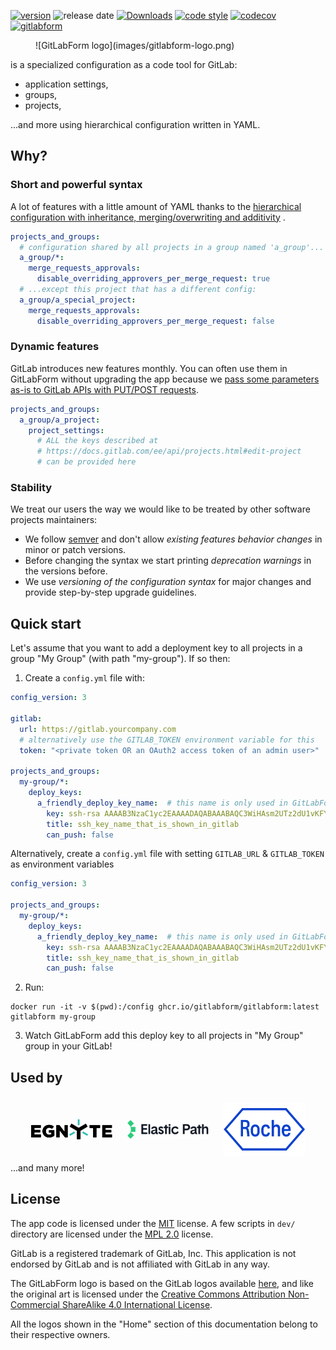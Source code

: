 [![version](https://badge.fury.io/py/gitlabform.svg)](https://badge.fury.io/py/gitlabform)
![release date](https://img.shields.io/github/release-date/gitlabform/gitlabform)
[![Downloads](https://pepy.tech/badge/gitlabform/month)](https://pepy.tech/project/gitlabform)
[![code style](https://img.shields.io/badge/code%20style-black-000000.svg)](https://github.com/psf/black)
[![codecov](https://codecov.io/gh/gitlabform/gitlabform/branch/main/graph/badge.svg?token=NOMttkpB2A)](https://codecov.io/gh/gitlabform/gitlabform)
[![gitlabform](https://snyk.io/advisor/python/gitlabform/badge.svg)](https://snyk.io/advisor/python/gitlabform)

<figure markdown>
  ![GitLabForm logo](images/gitlabform-logo.png)
</figure>

is a specialized configuration as a code tool for GitLab:

* application settings,
* groups,
* projects,

...and more using hierarchical configuration written in YAML.


## Why?

### Short and powerful syntax

A lot of features with a little amount of YAML thanks to the [hierarchical configuration with inheritance, merging/overwriting and additivity](reference/index.md#effective-configuration) .
```yaml
projects_and_groups:
  # configuration shared by all projects in a group named 'a_group'...
  a_group/*:
    merge_requests_approvals:
      disable_overriding_approvers_per_merge_request: true
  # ...except this project that has a different config:
  a_group/a_special_project:
    merge_requests_approvals:
      disable_overriding_approvers_per_merge_request: false
```

### Dynamic features

GitLab introduces new features monthly. You can often use them in GitLabForm without upgrading the app because we [pass some parameters as-is to GitLab APIs with PUT/POST requests](reference/index.md#raw-parameters-passing).
```yaml
projects_and_groups:
  a_group/a_project:
    project_settings:
      # ALL the keys described at
      # https://docs.gitlab.com/ee/api/projects.html#edit-project
      # can be provided here
```

### Stability

We treat our users the way we would like to be treated by other software projects maintainers:

* We follow [semver](https://semver.org/) and don't allow _existing features behavior changes_ in minor or patch versions.
* Before changing the syntax we start printing _deprecation warnings_ in the versions before.
* We use _versioning of the configuration syntax_ for major changes and provide step-by-step upgrade guidelines.

## Quick start

Let's assume that you want to add a deployment key to all projects in a group "My Group" (with path "my-group").
If so then:

1. Create a `config.yml` file with:

```yaml
config_version: 3

gitlab:
  url: https://gitlab.yourcompany.com
  # alternatively use the GITLAB_TOKEN environment variable for this
  token: "<private token OR an OAuth2 access token of an admin user>"

projects_and_groups:
  my-group/*:
    deploy_keys:
      a_friendly_deploy_key_name:  # this name is only used in GitLabForm config
        key: ssh-rsa AAAAB3NzaC1yc2EAAAADAQABAAABAQC3WiHAsm2UTz2dU1vKFYUGfHI1p5fIv84BbtV/9jAKvZhVHDqMa07PgVtkttjvDC8bA1kezhOBKcO0KNzVoDp0ENq7WLxFyLFMQ9USf8LmOY70uV/l8Gpcn1ZT7zRBdEzUUgF/PjZukqVtuHqf9TCO8Ekvjag9XRfVNadKs25rbL60oqpIpEUqAbmQ4j6GFcfBBBPuVlKfidI6O039dAnDUsmeafwCOhEvQmF+N5Diauw3Mk+9TMKNlOWM+pO2DKxX9LLLWGVA9Dqr6dWY0eHjWKUmk2B1h1HYW+aUyoWX2TGsVX9DlNY7CKiQGsL5MRH9IXKMQ8cfMweKoEcwSSXJ
        title: ssh_key_name_that_is_shown_in_gitlab
        can_push: false
```

Alternatively, create a `config.yml` file with setting `GITLAB_URL` & `GITLAB_TOKEN` as environment variables

```yaml
config_version: 3

projects_and_groups:
  my-group/*:
    deploy_keys:
      a_friendly_deploy_key_name:  # this name is only used in GitLabForm config
        key: ssh-rsa AAAAB3NzaC1yc2EAAAADAQABAAABAQC3WiHAsm2UTz2dU1vKFYUGfHI1p5fIv84BbtV/9jAKvZhVHDqMa07PgVtkttjvDC8bA1kezhOBKcO0KNzVoDp0ENq7WLxFyLFMQ9USf8LmOY70uV/l8Gpcn1ZT7zRBdEzUUgF/PjZukqVtuHqf9TCO8Ekvjag9XRfVNadKs25rbL60oqpIpEUqAbmQ4j6GFcfBBBPuVlKfidI6O039dAnDUsmeafwCOhEvQmF+N5Diauw3Mk+9TMKNlOWM+pO2DKxX9LLLWGVA9Dqr6dWY0eHjWKUmk2B1h1HYW+aUyoWX2TGsVX9DlNY7CKiQGsL5MRH9IXKMQ8cfMweKoEcwSSXJ
        title: ssh_key_name_that_is_shown_in_gitlab
        can_push: false
```

2. Run:
```shell
docker run -it -v $(pwd):/config ghcr.io/gitlabform/gitlabform:latest gitlabform my-group
```
3. Watch GitLabForm add this deploy key to all projects in "My Group" group in your GitLab!

## Used by

<div style="text-align: center;">
  <a href="https://www.egnyte.com" target="_blank"><img src="images/egnyte-logo.svg" width="130px" style="margin: 10px; vertical-align: middle;" alt="Egnyte logo"></a>
  <a href="https://www.elasticpath.com" target="_blank"><img src="images/elastic-path-logo.svg" width="130px" style="margin: 10px; vertical-align: middle;" alt="Elastic Path" /></a>
  <a href="https://www.roche.com" target="_blank"><img src="images/roche-logo.png" width="130px" style="margin: 10px; vertical-align: middle;" alt="Roche logo" /></a>
</div>
...and many more!

## License

The app code is licensed under the [MIT](https://github.com/gitlabform/gitlabform/blob/main/LICENSE) license.
A few scripts in `dev/` directory are licensed under the [MPL 2.0](http://mozilla.org/MPL/2.0/) license.


GitLab is a registered trademark of GitLab, Inc. This application is not endorsed by GitLab and is not affiliated with GitLab in any way.

The GitLabForm logo is based on the GitLab logos available [here](https://about.gitlab.com/press/),
and like the original art is licensed under the
[Creative Commons Attribution Non-Commercial ShareAlike 4.0 International License](https://creativecommons.org/licenses/by-nc-sa/4.0/).


All the logos shown in the "Home" section of this documentation belong to their respective owners.

